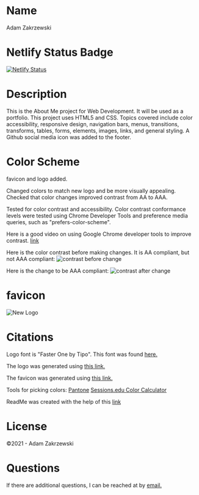 # Name
Adam Zakrzewski

# Netlify Status Badge
[![Netlify Status](https://api.netlify.com/api/v1/badges/4fc5d649-76ca-4fbb-8ed2-760548fa1d9b/deploy-status)](https://app.netlify.com/sites/adamzakrzewski9/deploys)

# Description

This is the About Me project for Web Development. It will be used as a portfolio. This project uses HTML5 and CSS. Topics covered include color accessibility, responsive design, navigation bars, menus, transitions, transforms, tables, forms, elements, images, links, and general styling. A Github social media icon was added to the footer.

# Color Scheme

favicon and logo added.

Changed colors to match new logo and be more visually appealing. Checked that color changes improved contrast from AA to AAA.

Tested for color contrast and accessibility. Color contrast conformance levels were tested using Chrome Developer Tools and preference media queries, such as "prefers-color-scheme".

Here is a good video on using Google Chrome developer tools to improve contrast.
[link](https://www.youtube.com/watch?v=sEDnmNtEaqQ&feature=emb_title)


Here is the color contrast before making changes. It is AA compliant, but not AAA compliant:
![contrast before change](https://adamzakrzewski9.netlify.app/img/precontrast.png)

Here is the change to be AAA compliant:
![contrast after change](https://adamzakrzewski9.netlify.app/img/postcontrast.png)

# favicon
![New Logo](https://adamzakrzewski9.netlify.app/img/favicon-96x96.png)

# Citations
Logo font is "Faster One by Tipo". This font was found [here.](https://www.1001fonts.com/black+google-web-fonts.html?page=1)

The logo was generated using [this link.](https://www.favicon-generator.org/)

The favicon was generated using [this link.](https://www.favicon-generator.org/)

Tools for picking colors:
    [Pantone](https://www.pantone.com/color-finder)
    [Sessions.edu Color Calculator](https://www.sessions.edu/color-calculator/)

ReadMe was created with the help of this [link](https://www.makeareadme.com/)

# License
©2021 - Adam Zakrzewski

# Questions
If there are additional questions, I can be reached at by [email.](azak5274@stu.raritanval.edu)

